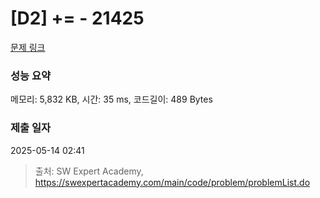 # [D2] += - 21425 

[문제 링크](https://swexpertacademy.com/main/code/problem/problemDetail.do?contestProbId=AZD8K_UayDoDFAVs) 

### 성능 요약

메모리: 5,832 KB, 시간: 35 ms, 코드길이: 489 Bytes

### 제출 일자

2025-05-14 02:41



> 출처: SW Expert Academy, https://swexpertacademy.com/main/code/problem/problemList.do